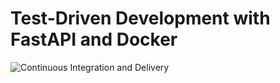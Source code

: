 # Test-Driven Development with FastAPI and Docker

![Continuous Integration and Delivery](https://github.com/arvindcletus/minerva-app/workflows/Continuous%20Integration%20and%20Delivery/badge.svg?branch=master)
